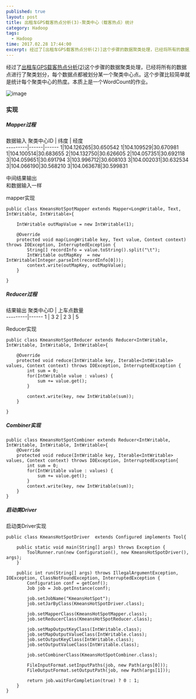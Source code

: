 ```yaml
---
published: true
layout: post
title: 出租车GPS载客热点分析(3)-聚类中心（载客热点）统计
category: Hadoop
tags: 
  - Hadoop
time: 2017.02.28 17:44:00
excerpt: 经过了[出租车GPS载客热点分析(2)]这个步骤的数据聚类处理，已经将所有的数据点进行了聚类划分，每个数据点都被划分某一个聚类中心点。这个步骤比较简单就是统计每个聚类中心的热度。本质上是一个WordCount的作业。
---
```


经过了[出租车GPS载客热点分析(2)](http://mazhiyu.info/hadoop/2017/02/28/%E5%87%BA%E7%A7%9F%E8%BD%A6GPS%E8%BD%BD%E5%AE%A2%E7%83%AD%E7%82%B9%E5%88%86%E6%9E%90(2)-%E6%95%B0%E6%8D%AE%E7%82%B9Kmeans%E8%81%9A%E7%B1%BB)这个步骤的数据聚类处理，已经将所有的数据点进行了聚类划分，每个数据点都被划分某一个聚类中心点。这个步骤比较简单就是统计每个聚类中心的热度。本质上是一个WordCount的作业。

![image](http://od4ghyr10.bkt.clouddn.com/Fetcer%E6%8B%89%E5%8F%96%E6%95%B0%E6%8D%AE%E6%B5%81%E7%A8%8B.jpg)

### 实现

##### Mapper过程
数据输入
聚类中心ID | 纬度 | 经度  
---------|------|------
1|104.126265|30.650542
1|104.109529|30.670981
1|104.100514|30.683655
2|104.132750|30.626605
2|104.057351|30.692118
3|104.059651|30.691794
3|103.996712|30.608103
3|104.002031|30.632534
3|104.066190|30.568210
3|104.063678|30.599831


中间结果输出  
和数据输入一样

mapper实现
```
public class KmeansHotSpotMapper extends Mapper<LongWritable, Text, IntWritable, IntWritable>{
    
    IntWritable outMapValue = new IntWritable(1);
    
    @Override
    protected void map(LongWritable key, Text value, Context context) throws IOException, InterruptedException {
        String[] recordInfo = value.toString().split("\t");
        IntWritable outMapKey  = new  IntWritable(Integer.parseInt(recordInfo[0]));
        context.write(outMapKey, outMapValue);
    }
    
}
```
##### Reducer过程
结果输出
聚类中心ID | 上车点数量  
---------|------
1 | 3
2 | 2
3 | 5

Reducer实现
```
public class KmeansHotSpotReducer extends Reducer<IntWritable, IntWritable, IntWritable, IntWritable>{
    
    @Override
    protected void reduce(IntWritable key, Iterable<IntWritable> values, Context context) throws IOException, InterruptedException {
        int sum = 0;
        for(IntWritable value : values) {
            sum += value.get();
        }
        
        context.write(key, new IntWritable(sum));
    }
    
}
```


##### Combiner实现
```
public class KmeansHotSpotCombiner extends Reducer<IntWritable, IntWritable, IntWritable, IntWritable>{
    @Override
    protected void reduce(IntWritable key, Iterable<IntWritable> values, Context context) throws IOException, InterruptedException{
        int sum = 0;
        for(IntWritable value : values) {
            sum += value.get();
        }
        context.write(key, new IntWritable(sum));
    }
}

```

##### 启动类Driver
启动类Driver实现
```
public class KmeansHotSpotDriver  extends Configured implements Tool{
    
    public static void main(String[] args) throws Exception {
        ToolRunner.run(new Configuration(), new KmeansHotSpotDriver(), args);
    }
    
    public int run(String[] args) throws IllegalArgumentException, IOException, ClassNotFoundException, InterruptedException {
        Configuration conf = getConf();
        Job job = Job.getInstance(conf);
        
        job.setJobName("KmeansHotSpot");
        job.setJarByClass(KmeansHotSpotDriver.class);
        
        job.setMapperClass(KmeansHotSpotMapper.class);
        job.setReducerClass(KmeansHotSpotReducer.class);
        
        job.setMapOutputKeyClass(IntWritable.class);
        job.setMapOutputValueClass(IntWritable.class);
        job.setOutputKeyClass(IntWritable.class);
        job.setOutputValueClass(IntWritable.class);
        
        job.setCombinerClass(KmeansHotSpotCombiner.class);
        
        FileInputFormat.setInputPaths(job, new Path(args[0]));
        FileOutputFormat.setOutputPath(job, new Path(args[1]));
        
        return job.waitForCompletion(true) ? 0 : 1;
    }
}

```